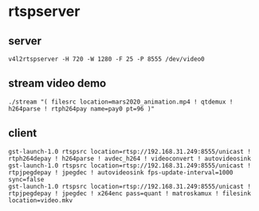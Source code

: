 
# rtspserver

## server
`v4l2rtspserver -H 720 -W 1280 -F 25 -P 8555 /dev/video0`

## stream video demo
`./stream "( filesrc location=mars2020_animation.mp4 ! qtdemux ! h264parse ! rtph264pay name=pay0 pt=96 )"`

## client
```
gst-launch-1.0 rtspsrc location=rtsp://192.168.31.249:8555/unicast ! rtph264depay ! h264parse ! avdec_h264 ! videoconvert ! autovideosink
gst-launch-1.0 rtspsrc location=rtsp://192.168.31.249:8555/unicast ! rtpjpegdepay ! jpegdec ! autovideosink fps-update-interval=1000 sync=false
gst-launch-1.0 rtspsrc location=rtsp://192.168.31.249:8555/unicast ! rtpjpegdepay ! jpegdec ! x264enc pass=quant ! matroskamux ! filesink location=video.mkv
```

